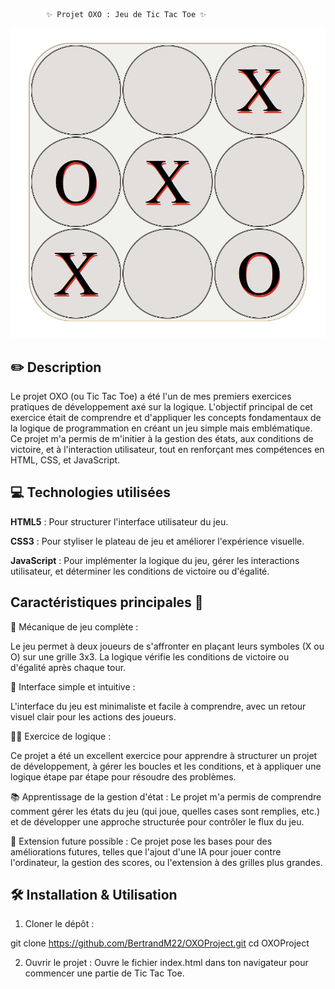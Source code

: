             ✨ Projet OXO : Jeu de Tic Tac Toe ✨


 ![preview](assets/preview.png)



## ✏️ Description
Le projet OXO (ou Tic Tac Toe) a été l'un de mes premiers exercices pratiques de développement axé sur la logique. L'objectif principal de cet exercice était de comprendre et d'appliquer les concepts fondamentaux de la logique de programmation en créant un jeu simple mais emblématique. Ce projet m'a permis de m'initier à la gestion des états, aux conditions de victoire, et à l'interaction utilisateur, tout en renforçant mes compétences en HTML, CSS, et JavaScript.

## 💻 Technologies utilisées
**HTML5** : Pour structurer l'interface utilisateur du jeu.

**CSS3** : Pour styliser le plateau de jeu et améliorer l'expérience visuelle.

**JavaScript** : Pour implémenter la logique du jeu, gérer les interactions utilisateur, et déterminer les conditions de victoire ou d'égalité.

## Caractéristiques principales 🚀

🎯 Mécanique de jeu complète :

Le jeu permet à deux joueurs de s'affronter en plaçant leurs symboles (X ou O) sur une grille 3x3. La logique vérifie les conditions de victoire ou d'égalité après chaque tour.

🎨 Interface simple et intuitive :

L'interface du jeu est minimaliste et facile à comprendre, avec un retour visuel clair pour les actions des joueurs.

🧑‍🏫 Exercice de logique :

Ce projet a été un excellent exercice pour apprendre à structurer un projet de développement, à gérer les boucles et les conditions, et à appliquer une logique étape par étape pour résoudre des problèmes.

📚 Apprentissage de la gestion d'état :
Le projet m'a permis de comprendre comment gérer les états du jeu (qui joue, quelles cases sont remplies, etc.) et de développer une approche structurée pour contrôler le flux du jeu.

🔄 Extension future possible :
Ce projet pose les bases pour des améliorations futures, telles que l'ajout d'une IA pour jouer contre l'ordinateur, la gestion des scores, ou l'extension à des grilles plus grandes.

## 🛠️ Installation & Utilisation
1. Cloner le dépôt :

git clone https://github.com/BertrandM22/OXOProject.git
cd OXOProject

2. Ouvrir le projet :
Ouvre le fichier index.html dans ton navigateur pour commencer une partie de Tic Tac Toe.

